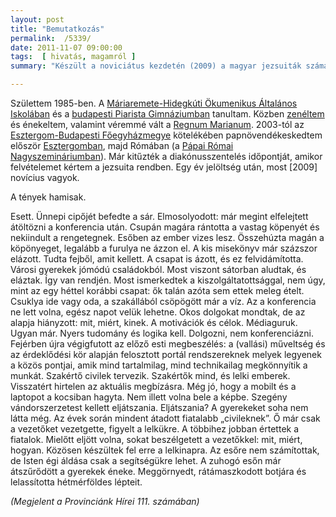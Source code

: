 ```yaml
---
layout: post
title: "Bemutatkozás"
permalink:  /5339/ 
date: 2011-11-07 09:00:00
tags:  [ hivatás, magamról ] 
summary: "Készült a noviciátus kezdetén (2009) a magyar jezsuiták számára."

---
```

Születtem 1985-ben. A <a href="http://oku.hu">Máriaremete-Hidegkúti Ökumenikus Általános Iskolában</a> és a <a href="http://www.gimn.piar.hu/">budapesti Piarista Gimnáziumban</a> tanultam. Közben <a href="http://www.google.hu/url?sa=t&amp;source=web&amp;cd=1&amp;ved=0CBYQFjAA&amp;url=http%3A%2F%2Fwww.jardanyizeneiskola-bp.hu%2F&amp;ei=dZM6Ts6rOIPpOdT5-dED&amp;usg=AFQjCNG9rhWhX3WnjUgzAhRJDjndi5V9tg&amp;sig2=C-r6hGM6G8vVZdXKH3s0ug">zenéltem </a>és énekeltem, valamint véremmé vált a <a href="http://regnum.hu">Regnum Marianum</a>. 2003-tól az <a href="http://www.esztergomi-ersekseg.hu/">Esztergom-Budapesti Főegyházmegye</a> kötelékében papnövendékeskedtem először <a href="http://eszepi.hu">Esztergomban</a>, majd Rómában (a <a href="http://seminarioromano.it">Pápai Római Nagyszemináriumban</a>). Már kitűzték a diakónusszentelés időpontját, amikor felvételemet kértem a jezsuita rendben. Egy év jelöltség után, most [2009] novícius vagyok.

A tények hamisak.

Esett. Ünnepi cipőjét befedte a sár. Elmosolyodott: már megint elfelejtett átöltözni a konferencia után. Csupán magára rántotta a vastag köpenyét és nekiindult a rengetegnek. Esőben az ember vizes lesz. Összehúzta magán a köpönyeget, legalább a furulya ne ázzon el. A kis misekönyv már százszor elázott. Tudta fejből, amit kellett. A csapat is ázott, és ez felvidámította. Városi gyerekek jómódú családokból. Most viszont sátorban aludtak, és eláztak. Így van rendjén. Most ismerkedtek a kiszolgáltatottsággal, nem úgy, mint az egy héttel korábbi csapat: ők talán azóta sem ettek meleg ételt. Csuklya ide vagy oda, a szakállából csöpögött már a víz. Az a konferencia ne lett volna, egész napot velük lehetne. Okos dolgokat mondtak, de az alapja hiányzott: mit, miért, kinek. A motivációk és célok. Médiaguruk. Ugyan már. Nyers tudomány és logika kell. Dolgozni, nem konferenciázni. Fejérben újra végigfutott az előző esti megbeszélés: a (vallási) műveltség és az érdeklődési kör alapján felosztott portál rendszereknek melyek legyenek a közös pontjai, amik mind tartalmilag, mind technikailag megkönnyítik a munkát. Szakértő civilek tervezik. Szakértők mind, és lelki emberek. Visszatért hirtelen az aktuális megbízásra. Még jó, hogy a mobilt és a laptopot a kocsiban hagyta. Nem illett volna bele a képbe. Szegény vándorszerzetest kellett eljátszania. Eljátszania? A gyerekeket soha nem látta még. Az évek során mindent átadott fiatalabb „civileknek”. Ő már csak a vezetőket vezetgette, figyelt a lelkükre. A többihez jobban értettek a fiatalok. Mielőtt eljött volna, sokat beszélgetett a vezetőkkel: mit, miért, hogyan. Közösen készültek fel erre a lelkinapra. Az esőre nem számítottak, de Isten égi áldása csak a segítségükre lehet. A zuhogó esőn már átszűrődött a gyerekek éneke. Meggörnyedt, rátámaszkodott botjára és lelassította hétmérföldes lépteit.

 *(Megjelent a Provinciánk Hírei 111. számában)* 

